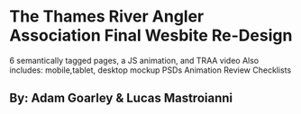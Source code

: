 # The Thames River Angler Association Final Wesbite Re-Design

6 semantically tagged pages, a JS animation, and TRAA video 
Also includes:
mobile,tablet, desktop mockup PSDs
Animation Review Checklists

## By: Adam Goarley & Lucas Mastroianni
